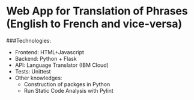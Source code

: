 # Web App for Translation of Phrases (English to French and vice-versa)

###Technologies:
  - Frontend: HTML+Javascript
  - Backend: Python + Flask 
  - API: Language Translator (IBM Cloud)
  - Tests: Unittest
  - Other knowledges: 
    - Construction of packges in Python
    - Run Static Code Analysis with Pylint
